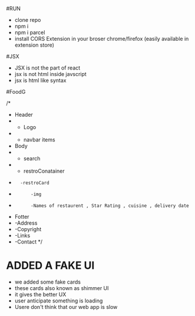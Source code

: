 

#RUN
- clone repo
- npm i
- npm i parcel
- install CORS Extension in your broser chrome/firefox (easily available in extension store)


#JSX
- JSX is not the part of react
- jsx is not html inside javscript
- jsx is html like syntax

#FoodG



/*
* Header
*   - Logo
*   - navbar items
* Body
*   - search
*   - restroConatainer
*       -restroCard
*           -img
*           -Names of restaurent , Star Rating , cuisine , delivery date
* Fotter
*   -Address
*   -Copyright
*   -Links
*   -Contact
    */

# ADDED A FAKE UI 
- we added some fake cards
- these cards also known as shimmer UI
- it gives the better UX  
- user anticipate something is loading 
- Usere don't think that our web app is slow
